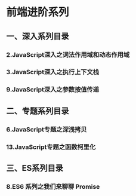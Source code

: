 # 前端进阶系列
## 一、深入系列目录
### 2.JavaScript深入之词法作用域和动态作用域
### 3.JavaScript深入之执行上下文栈
### 9.JavaScript深入之参数按值传递
## 二、专题系列目录
### 6.JavaScript专题之深浅拷贝
### 13.JavaScript专题之函数柯里化
## 三、ES系列目录
### 8.ES6 系列之我们来聊聊 Promise